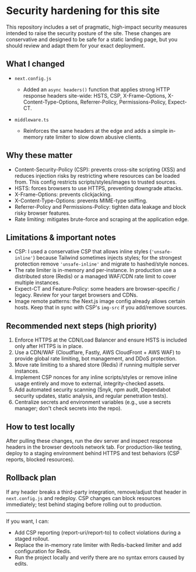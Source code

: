 # Security hardening for this site

This repository includes a set of pragmatic, high-impact security measures intended to raise the security posture of the site. These changes are conservative and designed to be safe for a static landing page, but you should review and adapt them for your exact deployment.

## What I changed

- `next.config.js`
  - Added an `async headers()` function that applies strong HTTP response headers site-wide: HSTS, CSP, X-Frame-Options, X-Content-Type-Options, Referrer-Policy, Permissions-Policy, Expect-CT.

- `middleware.ts`
  - Reinforces the same headers at the edge and adds a simple in-memory rate limiter to slow down abusive clients.

## Why these matter

- Content-Security-Policy (CSP): prevents cross-site scripting (XSS) and reduces injection risks by restricting where resources can be loaded from. This config restricts scripts/styles/images to trusted sources.
- HSTS: forces browsers to use HTTPS, preventing downgrade attacks.
- X-Frame-Options: prevents clickjacking.
- X-Content-Type-Options: prevents MIME-type sniffing.
- Referrer-Policy and Permissions-Policy: tighten data leakage and block risky browser features.
- Rate limiting: mitigates brute-force and scraping at the application edge.

## Limitations & important notes

- CSP: I used a conservative CSP that allows inline styles (`'unsafe-inline'`) because Tailwind sometimes injects styles; for the strongest protection remove `'unsafe-inline'` and migrate to hashed/style nonces.
- The rate limiter is in-memory and per-instance. In production use a distributed store (Redis) or a managed WAF/CDN rate limit to cover multiple instances.
- Expect-CT and Feature-Policy: some headers are browser-specific / legacy. Review for your target browsers and CDNs.
- Image remote patterns: the Next.js image config already allows certain hosts. Keep that in sync with CSP's `img-src` if you add/remove sources.

## Recommended next steps (high priority)

1. Enforce HTTPS at the CDN/Load Balancer and ensure HSTS is included only after HTTPS is in place.
2. Use a CDN/WAF (Cloudflare, Fastly, AWS CloudFront + AWS WAF) to provide global rate limiting, bot management, and DDoS protection.
3. Move rate limiting to a shared store (Redis) if running multiple server instances.
4. Implement CSP nonces for any inline scripts/styles or remove inline usage entirely and move to external, integrity-checked assets.
5. Add automated security scanning (Snyk, npm audit, Dependabot security updates, static analysis, and regular penetration tests).
6. Centralize secrets and environment variables (e.g., use a secrets manager; don't check secrets into the repo).

## How to test locally

After pulling these changes, run the dev server and inspect response headers in the browser devtools network tab. For production-like testing, deploy to a staging environment behind HTTPS and test behaviors (CSP reports, blocked resources).

## Rollback plan

If any header breaks a third-party integration, remove/adjust that header in `next.config.js` and redeploy. CSP changes can block resources immediately; test behind staging before rolling out to production.

---

If you want, I can:

- Add CSP reporting (report-uri/report-to) to collect violations during a staged rollout.
- Replace the in-memory rate limiter with Redis-backed limiter and add configuration for Redis.
- Run the project locally and verify there are no syntax errors caused by edits.
